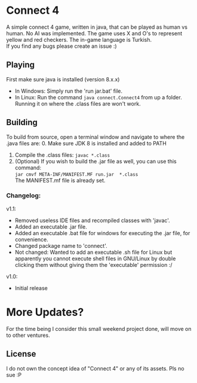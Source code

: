 # Connect 4
A simple connect 4 game, written in java, that can be played as human vs human. No AI was implemented. The game uses X and O's to represent  yellow and red checkers. The in-game language is Turkish.  
If you find any bugs please create an issue :)


## Playing
First make sure java is installed (version 8.x.x)
- In Windows: Simply run the 'run jar.bat' file.
- In Linux: Run the command ```java connect.Connect4``` from up a folder. Running it on where the .class files are won't work.  

## Building
To build from source, open a terminal window and navigate to where the .java files are:
0. Make sure JDK 8 is installed and added to PATH
1. Compile the .class files:
```javac *.class```  
2. (Optional) If you wish to build the .jar file as well, you can use this command:  
```jar cmvf META-INF/MANIFEST.MF run.jar  *.class```  
The MANIFEST.mf file is already set.


### Changelog:  
v1.1:
- Removed useless IDE files and recompiled classes with 'javac'.
- Added an executable .jar file.  
- Added an executable .bat file for windows for executing the .jar file, for convenience.  
- Changed package name to 'connect'.  
- Not changed: Wanted to add an executable .sh file for Linux but apparently you cannot execute shell files in GNU/Linux by double clicking them without giving them the 'executable' permission :/  

v1.0:  
- Initial release

# More Updates?
For the time being I consider this small weekend project done, will move on to other ventures.

## License  
I do not own the concept idea of "Connect 4" or any of its assets. Pls no sue :P
